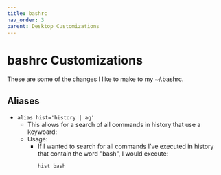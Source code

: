 ```yaml
---
title: bashrc
nav_order: 3
parent: Desktop Customizations
---
```


# bashrc Customizations

These are some of the changes I like to make to my ~/.bashrc.

## Aliases

- `alias hist='history | ag'`
  - This allows for a search of all commands in history that use a keywoard:
  - Usage:
    - If I wanted to search for all commands I've executed in history that contain the word "bash", I would execute:
      ```
      hist bash
      ```
